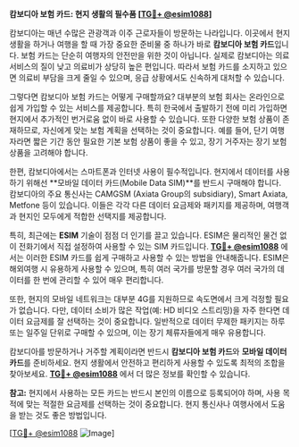 **캄보디아 보험 카드: 현지 생활의 필수품 [[TG💪+ @esim1088](https://t.me/s/esim1088)]**

캄보디아는 매년 수많은 관광객과 이주 근로자들이 방문하는 나라입니다. 이곳에서 현지 생활을 하거나 여행을 할 때 가장 중요한 준비물 중 하나가 바로 **캄보디아 보험 카드**입니다. 보험 카드는 단순히 여행자의 안전만을 위한 것이 아닙니다. 실제로 캄보디아는 의료 서비스의 질이 낮고 의료비가 상당히 높은 편입니다. 따라서 보험 카드를 소지하고 있으면 의료비 부담을 크게 줄일 수 있으며, 응급 상황에서도 신속하게 대처할 수 있습니다.

그렇다면 캄보디아 보험 카드는 어떻게 구매할까요? 대부분의 보험 회사는 온라인으로 쉽게 가입할 수 있는 서비스를 제공합니다. 특히 한국에서 출발하기 전에 미리 가입하면 현지에서 추가적인 번거로움 없이 바로 사용할 수 있습니다. 또한 다양한 보험 상품이 존재하므로, 자신에게 맞는 보험 계획을 선택하는 것이 중요합니다. 예를 들어, 단기 여행자라면 짧은 기간 동안 필요한 기본 보험 상품이 좋을 수 있고, 장기 거주자는 장기 보험 상품을 고려해야 합니다.

한편, 캄보디아에서는 스마트폰과 인터넷 사용이 필수적입니다. 현지에서 데이터를 사용하기 위해선 **모바일 데이터 카드(Mobile Data SIM)**를 반드시 구매해야 합니다. 캄보디아의 주요 통신사는 CAMGSM (Axiata Group의 subsidiary), Smart Axiata, Metfone 등이 있습니다. 이들은 각각 다른 데이터 요금제와 패키지를 제공하며, 여행객과 현지인 모두에게 적합한 선택지를 제공합니다.

특히, 최근에는 **ESIM** 기술이 점점 더 인기를 끌고 있습니다. ESIM은 물리적인 물건 없이 전화기에서 직접 설정하여 사용할 수 있는 SIM 카드입니다. **[TG💪+ @esim1088](https://t.me/s/esim1088)** 에서는 이러한 ESIM 카드를 쉽게 구매하고 사용할 수 있는 방법을 안내해줍니다. ESIM은 해외여행 시 유용하게 사용할 수 있으며, 특히 여러 국가를 방문할 경우 여러 국가의 데이터를 한 번에 관리할 수 있어 매우 편리합니다.

또한, 현지의 모바일 네트워크는 대부분 4G를 지원하므로 속도면에서 크게 걱정할 필요가 없습니다. 다만, 데이터 소비가 많은 작업(예: HD 비디오 스트리밍)을 자주 한다면 데이터 요금제를 잘 선택하는 것이 중요합니다. 일반적으로 데이터 무제한 패키지는 하루 또는 일주일 단위로 구매할 수 있으며, 이는 장기 체류자들에게 매우 유용합니다.

캄보디아를 방문하거나 거주할 계획이라면 반드시 **캄보디아 보험 카드**와 **모바일 데이터 카드**를 준비하세요. 현지 생활에서 안전하고 편리하게 사용할 수 있도록 최적의 조합을 찾아보세요. **[TG💪+ @esim1088](https://t.me/s/esim1088)** 에서 더 많은 정보를 확인할 수 있습니다. 

**참고:** 현지에서 사용하는 모든 카드는 반드시 본인의 이름으로 등록되어야 하며, 사용 목적에 맞는 적절한 요금제를 선택하는 것이 중요합니다. 현지 통신사나 여행사에서 도움을 받는 것도 좋은 방법입니다.

[[TG💪+ @esim1088](https://t.me/s/esim1088) ![Image](https://i.postimg.cc/Y0z9fWf4/image.png)]
